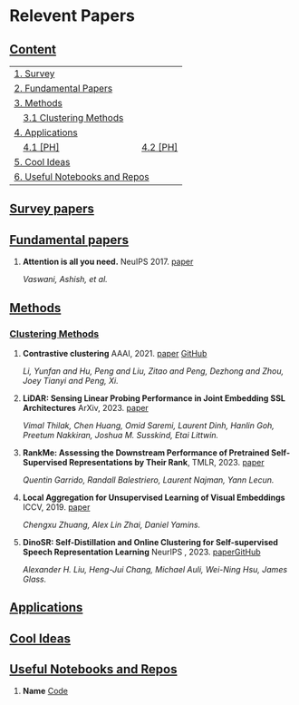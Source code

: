 # Relevent Papers

## [Content](#content)

<table>
<tr><td colspan="2"><a href="#survey-papers">1. Survey</a></td></tr> 
<tr><td colspan="2"><a href="#fundamental-papers">2. Fundamental Papers</a></td></tr> 
<tr><td colspan="2"><a href="#methods">3. Methods</a></td></tr>
<tr>
    <td>&emsp;<a href="#clustering-methods">3.1 Clustering Methods</a></td>
    <td></td>
</tr>
<tr><td colspan="2"><a href="#applications">4. Applications</a></td></tr> 
<tr>
    <td>&emsp;<a href="#qa">4.1 [PH]</a></td>
    <td>&emsp;<a href="#rag">4.2 [PH]</a></td>
</tr>
<tr><td colspan="2"><a href="#cool-ideas">5. Cool Ideas</a></td></tr>

<tr><td colspan="2"><a href="#useful-notebooks-and-repos">6. Useful Notebooks and Repos</a></td></tr>
</table>

## [Survey papers](#content)


## [Fundamental papers](#content)
1. **Attention is all you need.** NeuIPS 2017. [paper](https://proceedings.neurips.cc/paper/2017/file/3f5ee243547dee91fbd053c1c4a845aa-Paper.pdf)

    *Vaswani, Ashish, et al.*
   
## [Methods](#content)   

### [Clustering Methods](#content)
1. **Contrastive clustering** AAAI, 2021. [paper](https://arxiv.org/pdf/2009.09687.pdf) [GitHub](https://github.com/Yunfan-Li/Contrastive-Clustering)

   *Li, Yunfan and Hu, Peng and Liu, Zitao and Peng, Dezhong and Zhou, Joey Tianyi and Peng, Xi.*

1. **LiDAR: Sensing Linear Probing Performance in Joint Embedding SSL Architectures** ArXiv, 2023. [paper](https://arxiv.org/pdf/2312.04000.pdf)

	*Vimal Thilak, Chen Huang, Omid Saremi, Laurent Dinh, Hanlin Goh, Preetum Nakkiran, Joshua M. Susskind, Etai Littwin.*

1. **RankMe: Assessing the Downstream Performance of Pretrained Self-Supervised Representations by Their Rank**, TMLR, 2023. [paper](https://proceedings.mlr.press/v202/garrido23a/garrido23a.pdf)

	*Quentin Garrido, Randall Balestriero, Laurent Najman, Yann Lecun.*

1. **Local Aggregation for Unsupervised Learning of Visual Embeddings** ICCV, 2019. [paper](https://openaccess.thecvf.com/content_ICCV_2019/papers/Zhuang_Local_Aggregation_for_Unsupervised_Learning_of_Visual_Embeddings_ICCV_2019_paper.pdf)

	*Chengxu Zhuang, Alex Lin Zhai, Daniel Yamins.*

1. **DinoSR: Self-Distillation and Online Clustering for Self-supervised Speech Representation Learning** NeurIPS , 2023. [paper](https://openreview.net/pdf?id=twmHKU3Ds4)[GitHub](https://github.com/Alexander-H-Liu/dinosr)

	*Alexander H. Liu, Heng-Jui Chang, Michael Auli, Wei-Ning Hsu, James Glass.*

## [Applications](#content)  


	
## [Cool Ideas](#content)  


## [Useful Notebooks and Repos](#content)  
1. **Name** [Code](https://github.com/brevdev/)
